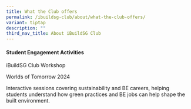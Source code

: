 ```yaml
---
title: What the Club offers
permalink: /ibuildsg-club/about/what-the-club-offers/
variant: tiptap
description: ""
third_nav_title: About iBuildSG Club
---
```

<h4>Student Engagement Activities</h4>
<p>iBuildSG Club Workshop</p>
<p>Worlds of Tomorrow 2024</p>
<p>Interactive sessions covering sustainability and BE careers, helping students
understand how green practices and BE jobs can help shape the built environment.</p>